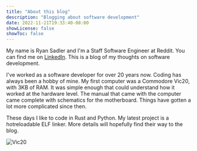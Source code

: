 ```yaml
---
title: "About this blog"
description: "Blogging about software development"
date: 2022-11-21T19:33:40-08:00
showLicense: false
showToc: false
---
```



My name is Ryan Sadler and I'm a Staff Software Engineer at Reddit.  You can find me on
[LinkedIn](https://www.linkedin.com/in/ryansadler/). This is a blog of my thoughts on software development.

I've worked as a software developer for over 20 years now.  Coding has always been a hobby of mine.  My
first computer was a Commodore Vic20, with 3KB of RAM.  It was simple enough that could understand
how it worked at the hardware level. The manual that came with the computer came complete with schematics for the motherboard.  Things have gotten a lot more complicated since then.

These days I like to code in Rust and Python.  My latest project is a hotreloadable ELF linker.
More details will hopefully find their way to the blog.

![Vic20](https://upload.wikimedia.org/wikipedia/commons/1/18/Commodore_Vic-20_Splash.png)
